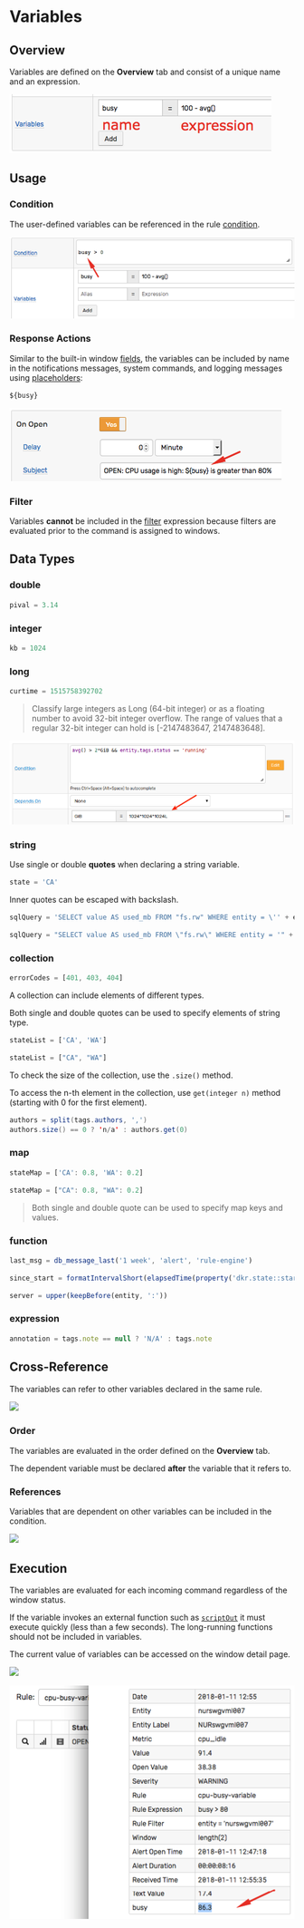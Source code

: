 # Variables

## Overview

Variables are defined on the **Overview** tab and consist of a unique name and an expression.

![](images/variables.png)

## Usage

### Condition

The user-defined variables can be referenced in the rule [condition](condition.md).

![](images/variables-condition.png)

### Response Actions

Similar to the built-in window [fields](window.md#window-fields), the variables can be included by name in the notifications messages, system commands, and logging messages using [placeholders](placeholders.md):

```css
${busy}
```

![](images/variables-refer.png)

### Filter

Variables **cannot** be included in the [filter](filters.md) expression because filters are evaluated prior to the command is assigned to windows.

## Data Types

### double

  ```javascript
  pival = 3.14
  ```

### integer

  ```javascript
  kb = 1024
  ```  

### long

  ```javascript
  curtime = 1515758392702
  ```  
> Classify large integers as Long (64-bit integer) or as a floating number to avoid 32-bit integer overflow. The range of values that a regular 32-bit integer can hold is [-2147483647, 2147483648].

![](images/variables-large-integers.png)

### string

Use single or double **quotes** when declaring a string variable. 

  ```javascript
  state = 'CA'
  ```

Inner quotes can be escaped with backslash.

  ```javascript
  sqlQuery = 'SELECT value AS used_mb FROM "fs.rw" WHERE entity = \'' + entity + '\''
  ```

  ```javascript
  sqlQuery = "SELECT value AS used_mb FROM \"fs.rw\" WHERE entity = '" + entity + "'"
  ```

### collection

  ```javascript
  errorCodes = [401, 403, 404]
  ```  
  
A collection can include elements of different types.

Both single and double quotes can be used to specify elements of string type.   

  ```javascript
  stateList = ['CA', 'WA']
  ```

  ```javascript
  stateList = ["CA", "WA"]
  ```  
  
To check the size of the collection, use the `.size()` method.

To access the n-th element in the collection, use `get(integer n)` method (starting with 0 for the first element).

  ```java
  authors = split(tags.authors, ',')
  authors.size() == 0 ? 'n/a' : authors.get(0)
  ```  

### map

  ```javascript
  stateMap = ['CA': 0.8, 'WA': 0.2]
  ```

  ```javascript
  stateMap = ["CA": 0.8, "WA": 0.2]
  ```

  > Both single and double quote can be used to specify map keys and values.

### function

  ```javascript
  last_msg = db_message_last('1 week', 'alert', 'rule-engine')
  ```

  ```javascript
  since_start = formatIntervalShort(elapsedTime(property('dkr.state::started')))
  ```  

  ```javascript
  server = upper(keepBefore(entity, ':'))
  ```  

### expression

  ```javascript
  annotation = tags.note == null ? 'N/A' : tags.note
  ```

## Cross-Reference

The variables can refer to other variables declared in the same rule.

![](images/variables-reference.png)

### Order

The variables are evaluated in the order defined on the **Overview** tab.

The dependent variable must be declared **after** the variable that it refers to.

### References

Variables that are dependent on other variables can be included in the condition.

![](images/variables-refer-indirect.png)

## Execution

The variables are evaluated for each incoming command regardless of the window status.

If the variable invokes an external function such as [`scriptOut`](functions-script.md) it must execute quickly (less than a few seconds). The long-running functions should not be included in variables.

The current value of variables can be accessed on the window detail page.

![](images/variables-window-2.png)

![](images/variables-window.png)
